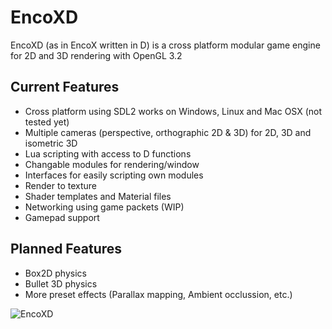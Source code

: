 EncoXD
======

EncoXD (as in EncoX written in D) is a cross platform modular game engine for 2D
and 3D rendering with OpenGL 3.2

## Current Features
* Cross platform using SDL2 works on Windows, Linux and Mac OSX (not tested yet)
* Multiple cameras (perspective, orthographic 2D & 3D) for 2D, 3D and isometric 3D
* Lua scripting with access to D functions
* Changable modules for rendering/window
* Interfaces for easily scripting own modules
* Render to texture
* Shader templates and Material files
* Networking using game packets (WIP)
* Gamepad support

## Planned Features
* Box2D physics
* Bullet 3D physics
* More preset effects (Parallax mapping, Ambient occlussion, etc.)

![EncoXD](http://i.imgur.com/Z6KDsQh.jpg)
